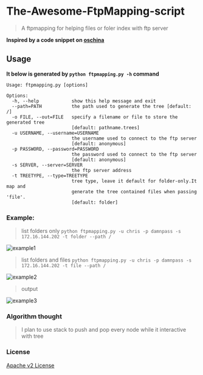 The-Awesome-FtpMapping-script
=============================

> A ftpmapping for helping files or foler index with ftp server


**Inspired by a code snippet on [oschina](http://www.oschina.net/code/snippet_438371_34472)**

## Usage
**It below is generated by ```python ftpmapping.py -h``` command**

```
Usage: ftpmapping.py [options]

Options:
  -h, --help            show this help message and exit
  --path=PATH           the path used to generate the tree [default: /]
  -o FILE, --out=FILE   specify a filename or file to store the generated tree
                        [default: pathname.trees]
  -u USERNAME, --username=USERNAME
                        the username used to connect to the ftp server
                        [default: anonymous]
  -p PASSWORD, --password=PASSWORD
                        the password used to connect to the ftp server
                        [default: anonymous]
  -s SERVER, --server=SERVER
                        the ftp server address
  -t TREETYPE, --type=TREETYPE
                        tree type, leave it default for folder-only.It map and
                        generate the tree contained files when passing 'file'.
                        [default: folder]

```


### Example:
> list folders only ```python ftpmapping.py -u chris -p damnpass -s 172.16.144.202 -t folder --path /```

![example1](http://schoolpot.qiniudn.com/ftpmappingsample1.png)

> list folders and files ```python ftpmapping.py -u chris -p damnpass -s 172.16.144.202 -t file --path / ```

![example2](http://schoolpot.qiniudn.com/ftpmappingsample2.png)

> output

![example3](http://schoolpot.qiniudn.com//git/ftpmappingsample3.jpg)


### Algorithm thought
> I plan to use stack to push and pop every node while it interactive with tree



### License

[Apache v2 License](LICENSE)

